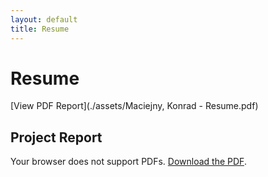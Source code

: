 ```yaml
---
layout: default
title: Resume
---
```


# Resume

[View PDF Report](./assets/Maciejny, Konrad - Resume.pdf)  

## Project Report

<object data="./assets/report.pdf" type="application/pdf" width="100%" height="600px">
  <p>Your browser does not support PDFs. <a href="./assets/report.pdf">Download the PDF</a>.</p>
</object>

